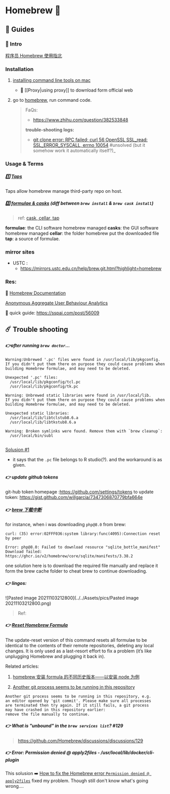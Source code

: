 # Homebrew 🍻

## 🛫 Guides

### 🚪 Intro

[程序员 Homebrew 使用指北](https://sspai.com/post/56009)



### Installation

1. [installing command line tools on mac](https://www.freecodecamp.org/news/install-xcode-command-line-tools/)
	
	+ 🤔 [[Proxy|using proxy]] to download form official web
	
2.  go to [homebrew](https://docs.brew.sh/Installation), run command code.
	>  FaQs:
	>  + https://www.zhihu.com/question/382533848
	>
	>  **trouble-shooting logs:**
	>
	>  +  [git clone error: RPC failed; curl 56 OpenSSL SSL_read: SSL_ERROR_SYSCALL, errno 10054](https://stackoverflow.com/questions/46232906/git-clone-error-rpc-failed-curl-56-openssl-ssl-read-ssl-error-syscall-errno) #unsolved  (but it somehow work it automatically itself?)_



### Usage & Terms

##### 1️⃣ [Taps](https://docs.brew.sh/Taps)

Taps allow homebrew manage third-party repo on host.



##### 2️⃣ [formulae & casks](https://stackoverflow.com/questions/46403937/what-is-the-difference-between-brew-install-xxx-and-brew-cask-install-xxx) (diff between `brew install` & `brew cask install`)

> ref: 
> [cask, cellar, tap](https://stackoverflow.com/a/64787434/16542494)

**formulae**: the CLI software homebrew managed
**casks**: the GUI software homebrew managed
**cellar**: the folder homebrew put the downloaded file 
**tap**: a source of formulae.



### mirror sites

+ USTC : 
  + https://mirrors.ustc.edu.cn/help/brew.git.html?highlight=homebrew



### Res:

📄 [Homebrew Documentation](https://docs.brew.sh/)

[Anonymous Aggregate User Behaviour Analytics](https://docs.brew.sh/Analytics)

🦯 quick guide: https://sspai.com/post/56009





## ☄️ Trouble shooting

##### 👉after running `brew doctor`...

```shell
Warning:Unbrewed '.pc' files were found in /usr/local/lib/pkgconfig.
If you didn't put them there on purpose they could cause problems when
building Homebrew formulae, and may need to be deleted.

Unexpected '.pc' files:
  /usr/local/lib/pkgconfig/tcl.pc
  /usr/local/lib/pkgconfig/tk.pc

Warning: Unbrewed static libraries were found in /usr/local/lib.
If you didn't put them there on purpose they could cause problems when
building Homebrew formulae, and may need to be deleted.

Unexpected static libraries:
  /usr/local/lib/libtclstub8.6.a
  /usr/local/lib/libtkstub8.6.a

Warning: Broken symlinks were found. Remove them with `brew cleanup`:
  /usr/local/bin/subl
  
```

[Solusion #1](https://apple.stackexchange.com/questions/125853/homebrew-doctor-warnings-requesting-library-deletions)

+ it says that the `.pc` file belongs to R studio(?). and the workaround is as given.



##### 👉 update github tokens

git-hub token homepage :https://github.com/settings/tokens
to update token: https://gist.github.com/willgarcia/7347306870779bfa664e



##### 👉 [brew 下载中断](https://blog.csdn.net/lhp171302512/article/details/122810869)

for instance, when i was downloading `php@8.0` from brew: 
```shell
curl: (35) error:02FFF036:system library:func(4095):Connection reset by peer

Error: php@8.0: Failed to download resource "sqlite_bottle_manifest"
Download failed: https://ghcr.io/v2/homebrew/core/sqlite/manifests/3.38.2
```

one solution here is to download the required file manually and replace it form the brew cache folder to cheat brew to continue downloading.



##### 👉 lingos:

![Pasted image 20211103212800](../../Assets/pics/Pasted image 20211103212800.png)

 > Ref: 



##### 👉  [Reset Homebrew Formula](https://stackoverflow.com/questions/9369519/reset-homebrew-formula)

The update-reset version of this command resets all formulae to be identical to the contents of their remote repositories, deleting any local changes. It is only used as a last-resort effort to fix a problem (it’s like unplugging Homebrew and plugging it back in). 

Related articles: 

1. [homebrew 安装 formula 的不同历史版本——以安装 node 为例](https://www.cnblogs.com/BlackStorm/p/homebrew-install-old-versions-take-node-for-example.html) 

2.  [Another git process seems to be running in this repository](https://stackoverflow.com/questions/38004148/another-git-process-seems-to-be-running-in-this-repository) 

   ```shell
   Another git process seems to be running in this repository, e.g.
   an editor opened by 'git commit'. Please make sure all processes
   are terminated then try again. If it still fails, a git process
   may have crashed in this repository earlier:
   remove the file manually to continue.
   ```



##### 👉 What is "unbound" in the `brew services list`? #129

> https://github.com/Homebrew/discussions/discussions/129



##### 👉 Error: Permission denied @ apply2files - /usr/local/lib/docker/cli-plugin

This solusion ➡️ [How to fix the Homebrew error `Permission denied @ apply2files`](https://flaviocopes.com/homebrew-fix-permission-denied-apply2files/) fixed my problem. Though still don't know what's going wrong.... 





